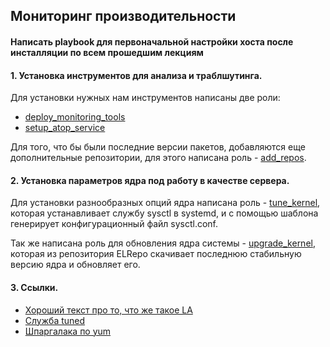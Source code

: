 ## Мониторинг производительности

#### Написать playbook для первоначальной настройки хоста после инсталляции по всем прошедшим лекциям

#### 1. Установка инструментов для анализа и траблшутинга.

Для установки нужных нам инструментов написаны две роли:

- [deploy_monitoring_tools](deploy_monitoring_tools)
- [setup_atop_service](setup_atop_service)

Для того, что бы были последние версии пакетов, добавляются еще дополнительные репозитории, для этого написана роль - [add_repos](add_repos).

#### 2. Установка параметров ядра под работу в качестве сервера.

Для установки разнообразных опций ядра написана роль - [tune_kernel](tune_kernel), которая устанавливает службу sysctl в systemd, и с помощью шаблона генерирует конфигурационный файл sysctl.conf.

Так же написана роль для обновления ядра системы - [upgrade_kernel](upgrade_kernel), которая из репозитория ELRepo скачивает последнюю стабильную версию ядра и обновляет его.

#### 3. Ссылки.

- [Хороший текст про то, что же такое LA](https://habr.com/company/mailru/blog/335326/)
- [Служба tuned](http://itmithran.com/tuned-automatic-performance-tuning-of-linux-servers/)
- [Шпаргалака по yum](https://habr.com/post/301292/)